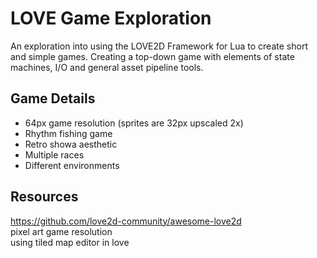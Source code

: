 # LOVE Game Exploration
An exploration into using the LOVE2D Framework for Lua to create short and simple games.
Creating a top-down game with elements of state machines, I/O and general asset pipeline tools.

## Game Details
* 64px game resolution (sprites are 32px upscaled 2x)
* Rhythm fishing game
* Retro showa aesthetic
* Multiple races
* Different environments

## Resources
https://github.com/love2d-community/awesome-love2d <br />
pixel art game resolution <br />
using tiled map editor in love <br />
